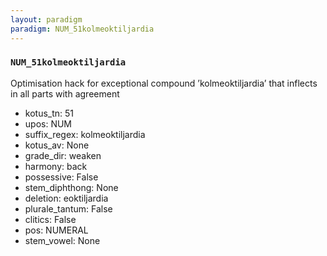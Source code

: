 ```yaml
---
layout: paradigm
paradigm: NUM_51kolmeoktiljardia
---
```

### ` NUM_51kolmeoktiljardia `

Optimisation hack for exceptional compound ’kolmeoktiljardia’ that inflects in all parts with agreement
* kotus_tn: 51
* upos: NUM
* suffix_regex: kolmeoktiljardia
* kotus_av: None
* grade_dir: weaken
* harmony: back
* possessive: False
* stem_diphthong: None
* deletion: eoktiljardia
* plurale_tantum: False
* clitics: False
* pos: NUMERAL
* stem_vowel: None
